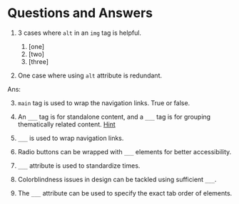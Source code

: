 # Questions and Answers

1. 3 cases where `alt` in an `img` tag is helpful.

   1. [one]
   2. [two]
   3. [three]

2. One case where using `alt` attribute is redundant.

Ans:

3. `main` tag is used to wrap the navigation links. True or false.

4. An `___` tag is for standalone content, and a `___` tag is for grouping thematically related content. [Hint](https://www.freecodecamp.org/learn/responsive-web-design/applied-accessibility/wrap-content-in-the-article-element)

5. `___` is used to wrap navigation links.

6. Radio buttons can be wrapped with `___` elements for better accessibility.

7. `___` attribute is used to standardize times.

8. Colorblindness issues in design can be tackled using sufficient `___`.

9. The `___` attribute can be used to specify the exact tab order of elements.
